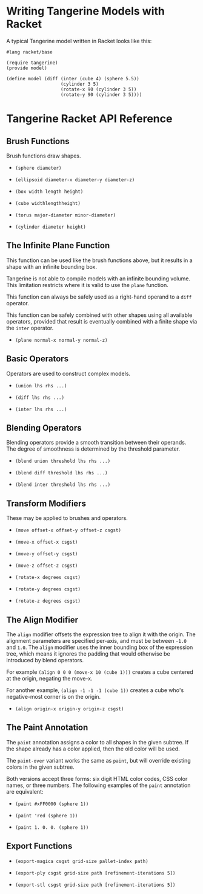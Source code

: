 # Writing Tangerine Models with Racket

A typical Tangerine model written in Racket looks like this:

```racket
#lang racket/base

(require tangerine)
(provide model)

(define model (diff (inter (cube 4) (sphere 5.5))
                    (cylinder 3 5)
                    (rotate-x 90 (cylinder 3 5))
                    (rotate-y 90 (cylinder 3 5))))
```

# Tangerine Racket API Reference

## Brush Functions

Brush functions draw shapes.

 * `(sphere diameter)`

 * `(ellipsoid diameter-x diameter-y diameter-z)`

 * `(box width length height)`

 * `(cube widthlengthheight)`

 * `(torus major-diameter minor-diameter)`

 * `(cylinder diameter height)`

## The Infinite Plane Function

This function can be used like the brush functions above, but it results in a shape with an infinite bounding box.

Tangerine is not able to compile models with an infinite bounding volume.  This limitation restricts where it is valid to use the `plane` function.

This function can always be safely used as a right-hand operand to a `diff` operator.

This function can be safely combined with other shapes using all available operators, provided that result is eventually combined with a finite shape via the `inter` operator.

 * `(plane normal-x normal-y normal-z)`

## Basic Operators

Operators are used to construct complex models.

 * `(union lhs rhs ...)`

 * `(diff lhs rhs ...)`

 * `(inter lhs rhs ...)`

## Blending Operators

Blending operators provide a smooth transition between their operands.
The degree of smoothness is determined by the threshold parameter.

 * `(blend union threshold lhs rhs ...)`

 * `(blend diff threshold lhs rhs ...)`

 * `(blend inter threshold lhs rhs ...)`

## Transform Modifiers

These may be applied to brushes and operators.

 * `(move offset-x offset-y offset-z csgst)`

 * `(move-x offset-x csgst)`

 * `(move-y offset-y csgst)`

 * `(move-z offset-z csgst)`

 * `(rotate-x degrees csgst)`

 * `(rotate-y degrees csgst)`

 * `(rotate-z degrees csgst)`

## The Align Modifier

The `align` modifier offsets the expression tree to align it with the origin.
The alignment parameters are specified per-axis, and must be between `-1.0` and `1.0`.
The `align` modifier uses the inner bounding box of the expression tree, which
means it ignores the padding that would otherwise be introduced by blend operators.

For example `(align 0 0 0 (move-x 10 (cube 1)))` creates a cube centered at the origin, negating the move-x.

For another example, `(align -1 -1 -1 (cube 1))` creates a cube who's negative-most corner is on the origin.

 * `(align origin-x origin-y origin-z csgst)`

## The Paint Annotation

The `paint` annotation assigns a color to all shapes in the given subtree.
If the shape already has a color applied, then the old color will be used.

The `paint-over` variant works the same as `paint`, but will override existing colors in the given subtree.

Both versions accept three forms: six digit HTML color codes, CSS color names, or three numbers.
The following examples of the `paint` annotation are equivalent:

 * `(paint #xFF0000 (sphere 1))`

 * `(paint 'red (sphere 1))`

 * `(paint 1. 0. 0. (sphere 1))`

## Export Functions

 * `(export-magica csgst grid-size pallet-index path)`

 * `(export-ply csgst grid-size path [refinement-iterations 5])`

 * `(export-stl csgst grid-size path [refinement-iterations 5])`
